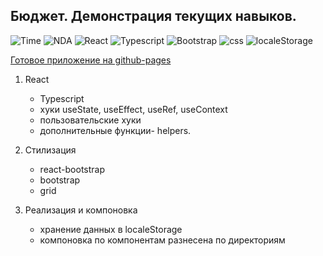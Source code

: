 ## Бюджет. Демонстрация текущих навыков.

![Time](https://img.shields.io/badge/%D1%81%D0%BE%D0%B7%D0%B4%D0%B0%D0%BD%D0%BE-%D0%B2%20%D1%81%D0%B2%D0%BE%D0%B1%D0%BE%D0%B4%D0%BD%D0%BE%D0%B5%20%D0%B2%D1%80%D0%B5%D0%BC%D1%8F-green)
![NDA](https://img.shields.io/badge/NDA-%D0%BD%D0%B5%20%D0%B3%D1%80%D0%BE%D0%B7%D0%B8%D1%82-blue)
![React](https://img.shields.io/badge/react%20-%2017-orange)
![Typescript](https://img.shields.io/badge/Typescript-%D0%BF%D1%80%D0%B8%D1%81%D1%83%D1%82%D1%81%D1%82%D0%B2%D1%83%D0%B5%D1%82-lightgrey)
![Bootstrap](https://img.shields.io/badge/bootstrap-5-yellowgreen)
![css](https://img.shields.io/badge/css-grid-red)
![localeStorage](https://img.shields.io/badge/store-localeStorage-brightgreen)

[Готовое приложение на github-pages](https://realrvm.github.io/pf-budget-app/)

1. React

    - Typescript
    - хуки useState, useEffect, useRef, useContext
    - пользовательcкие хуки
    - дополнительные функции- helpers.

2. Стилизация

    - react-bootstrap
    - bootstrap
    - grid

3. Реализация и компоновка

    - хранение данных в localeStorage
    - компоновка по компонентам разнесена по директориям
